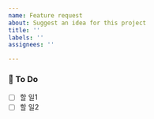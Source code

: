 ```yaml
---
name: Feature request
about: Suggest an idea for this project
title: ''
labels: ''
assignees: ''

---
```


### 📌 To Do 

- [ ] 할 일1
- [ ] 할 일2
